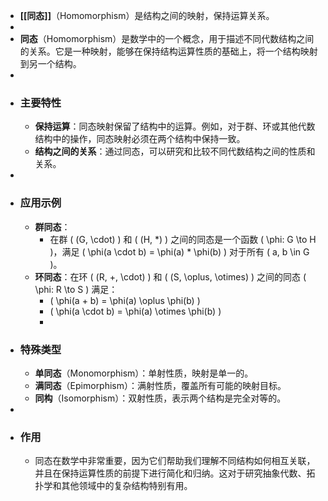- **[[同态]]**（Homomorphism）是结构之间的映射，保持运算关系。
-
- **同态**（Homomorphism）是数学中的一个概念，用于描述不同代数结构之间的关系。它是一种映射，能够在保持结构运算性质的基础上，将一个结构映射到另一个结构。
-
- ### 主要特性
	- **保持运算**：同态映射保留了结构中的运算。例如，对于群、环或其他代数结构中的操作，同态映射必须在两个结构中保持一致。
	- **结构之间的关系**：通过同态，可以研究和比较不同代数结构之间的性质和关系。
-
- ### 应用示例
	- **群同态**：
		- 在群 \( (G, \cdot) \) 和 \( (H, *) \) 之间的同态是一个函数 \( \phi: G \to H \)，满足 \( \phi(a \cdot b) = \phi(a) * \phi(b) \) 对于所有 \( a, b \in G \)。
	- **环同态**：在环 \( (R, +, \cdot) \) 和 \( (S, \oplus, \otimes) \) 之间的同态 \( \phi: R \to S \) 满足：
		- \( \phi(a + b) = \phi(a) \oplus \phi(b) \)
		- \( \phi(a \cdot b) = \phi(a) \otimes \phi(b) \)
		-
- ### 特殊类型
	- **单同态**（Monomorphism）：单射性质，映射是单一的。
	- **满同态**（Epimorphism）：满射性质，覆盖所有可能的映射目标。
	- **同构**（Isomorphism）：双射性质，表示两个结构是完全对等的。
-
- ### 作用
	- 同态在数学中非常重要，因为它们帮助我们理解不同结构如何相互关联，并且在保持运算性质的前提下进行简化和归纳。这对于研究抽象代数、拓扑学和其他领域中的复杂结构特别有用。